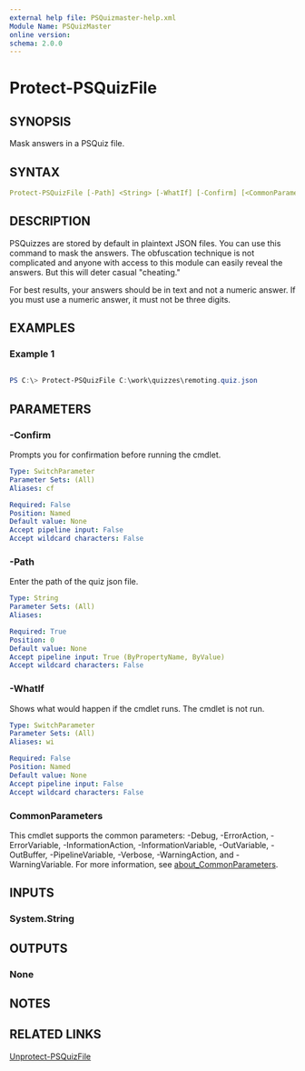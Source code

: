 ```yaml
---
external help file: PSQuizmaster-help.xml
Module Name: PSQuizMaster
online version:
schema: 2.0.0
---
```


# Protect-PSQuizFile

## SYNOPSIS

Mask answers in a PSQuiz file.

## SYNTAX

```yaml
Protect-PSQuizFile [-Path] <String> [-WhatIf] [-Confirm] [<CommonParameters>]
```

## DESCRIPTION

PSQuizzes are stored by default in plaintext JSON files. You can use this command to mask the answers. The obfuscation technique is not complicated and anyone with access to this module can easily reveal the answers. But this will deter casual "cheating."

For best results, your answers should be in text and not a numeric answer. If you must use a numeric answer, it must not be three digits.

## EXAMPLES

### Example 1

```powershell

PS C:\> Protect-PSQuizFile C:\work\quizzes\remoting.quiz.json
```

## PARAMETERS

### -Confirm
Prompts you for confirmation before running the cmdlet.

```yaml
Type: SwitchParameter
Parameter Sets: (All)
Aliases: cf

Required: False
Position: Named
Default value: None
Accept pipeline input: False
Accept wildcard characters: False
```

### -Path
Enter the path of the quiz json file.

```yaml
Type: String
Parameter Sets: (All)
Aliases:

Required: True
Position: 0
Default value: None
Accept pipeline input: True (ByPropertyName, ByValue)
Accept wildcard characters: False
```

### -WhatIf
Shows what would happen if the cmdlet runs.
The cmdlet is not run.

```yaml
Type: SwitchParameter
Parameter Sets: (All)
Aliases: wi

Required: False
Position: Named
Default value: None
Accept pipeline input: False
Accept wildcard characters: False
```

### CommonParameters
This cmdlet supports the common parameters: -Debug, -ErrorAction, -ErrorVariable, -InformationAction, -InformationVariable, -OutVariable, -OutBuffer, -PipelineVariable, -Verbose, -WarningAction, and -WarningVariable. For more information, see [about_CommonParameters](http://go.microsoft.com/fwlink/?LinkID=113216).

## INPUTS

### System.String

## OUTPUTS

### None

## NOTES

## RELATED LINKS

[Unprotect-PSQuizFile](Unprotect-PSQuizFile.md)
